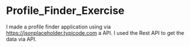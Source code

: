 # Profile_Finder_Exercise
I made a profile finder application using via https://jsonplaceholder.typicode.com a API. 
I used the Rest API to get the data via API.

